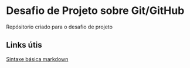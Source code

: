 # Desafio de Projeto sobre Git/GitHub
Repósitorio criado para o desafio de projeto
## Links útis
[Sintaxe básica markdown](https://www.markdownguide.org/)
